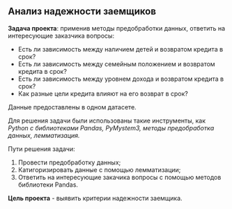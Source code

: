 
## Анализ надежности заемщиков

**Задача проекта**: применив методы предобработки данных, ответить на интересующие заказчика вопросы:
- Есть ли зависимость между наличием детей и возвратом кредита в срок?
- Есть ли зависимость между семейным положением и возвратом кредита в срок?
- Есть ли зависимость между уровнем дохода и возвратом кредита в срок?
- Как разные цели кредита влияют на его возврат в срок?

Данные предоставлены в одном датасете.

Для решения задачи были использованы такие инструменты, как *Python c библиотеками Pandas, PyMystem3, методы предобработка данных, лемматизация.*

Пути решения задачи:
1. Провести предобработку данных;
2. Катигоризировать данные с помощью лемматизации;
3. Ответить на интересующие закачика вопросы с помощью методов библиотеки Pandas.

**Цель проекта** - выявить критерии надежности заемщика.
